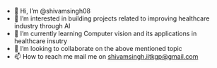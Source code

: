- 👋 Hi, I’m @shivamsingh08
- 👀 I’m interested in building projects related to improving healthcare industry through AI
- 🌱 I’m currently learning Computer vision and its applications in healthcare insutry
- 💞️ I’m looking to collaborate on the above mentioned topic
- 📫 How to reach me mail me on shivamsingh.iitkgp@gmail.com

<!---
shivamsingh08/shivamsingh08 is a ✨ special ✨ repository because its `README.md` (this file) appears on your GitHub profile.
You can click the Preview link to take a look at your changes.
--->
